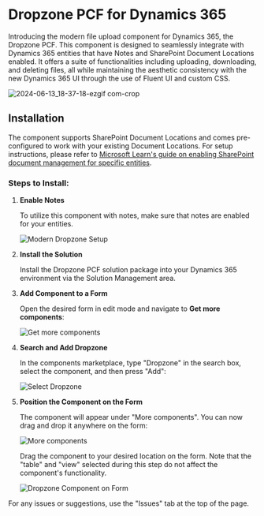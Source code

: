 # Dropzone PCF for Dynamics 365

Introducing the modern file upload component for Dynamics 365, the Dropzone PCF. This component is designed to seamlessly integrate with Dynamics 365 entities that have Notes and SharePoint Document Locations enabled. It offers a suite of functionalities including uploading, downloading, and deleting files, all while maintaining the aesthetic consistency with the new Dynamics 365 UI through the use of Fluent UI and custom CSS.

![2024-06-13_18-37-18-ezgif com-crop](https://github.com/GorgonUK/Modern-Dropzone-PCF/assets/59618079/2d944c62-8def-4d04-aa9e-706e163f1a2d)


## Installation

The component supports SharePoint Document Locations and comes pre-configured to work with your existing Document Locations. For setup instructions, please refer to [Microsoft Learn's guide on enabling SharePoint document management for specific entities](https://learn.microsoft.com/en-us/power-platform/admin/enable-sharepoint-document-management-specific-entities).

### Steps to Install:

1. **Enable Notes**
   
   To utilize this component with notes, make sure that notes are enabled for your entities.
   
   ![Modern Dropzone Setup](https://github.com/GorgonUK/DropzonePCF/assets/59618079/652bdb3c-1e1f-45f4-95a9-e61cb6b2873e)

2. **Install the Solution**

   Install the Dropzone PCF solution package into your Dynamics 365 environment via the Solution Management area.

3. **Add Component to a Form**

   Open the desired form in edit mode and navigate to **Get more components**:
   
   ![Get more components](https://github.com/GorgonUK/DropzonePCF/assets/59618079/d737906e-29f2-4217-bb04-09a748ff3209)

4. **Search and Add Dropzone**

   In the components marketplace, type "Dropzone" in the search box, select the component, and then press "Add":
   
   ![Select Dropzone](https://github.com/GorgonUK/DropzonePCF/assets/59618079/5e1c1298-bd50-4d0e-8b10-4110ebc5dc44)

5. **Position the Component on the Form**

   The component will appear under "More components". You can now drag and drop it anywhere on the form:
   
   ![More components](https://github.com/GorgonUK/DropzonePCF/assets/59618079/fdea28a7-925f-46db-b698-8edcf26d9348)

   Drag the component to your desired location on the form. Note that the "table" and "view" selected during this step do not affect the component's functionality.

   ![Dropzone Component on Form](https://github.com/GorgonUK/Modern-Dropzone-PCF/assets/59618079/e9461aa3-fb3f-4170-a71c-7a96ef1ca421)

For any issues or suggestions, use the "Issues" tab at the top of the page.
